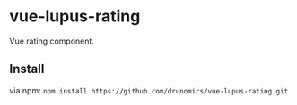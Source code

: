 # vue-lupus-rating
Vue rating component.



## Install

via npm:
`npm install https://github.com/drunomics/vue-lupus-rating.git`
